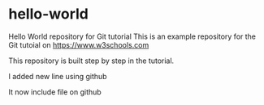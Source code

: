 # hello-world
Hello World repository for Git tutorial
This is an example repository for the Git tutoial on https://www.w3schools.com

This repository is built step by step in the tutorial.

I added new line using github

It now include file on github
